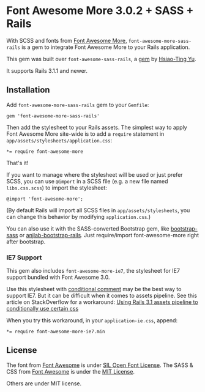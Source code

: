 # Font Awesome More 3.0.2 + SASS + Rails

With SCSS and fonts from [Font Awesome More](http://gregoryloucas.github.io/Fontstrap/), `font-awesome-more-sass-rails` is a gem to integrate Font Awesome More to your Rails application.

This gem was built over `font-awesome-sass-rails`, a [gem](https://github.com/littlebtc/font-awesome-sass-rails) by [Hsiao-Ting Yu](https://github.com/littlebtc).

It supports Rails 3.1.1 and newer.

## Installation

Add `font-awesome-more-sass-rails` gem to your `Gemfile`:

    gem 'font-awesome-more-sass-rails'

Then add the stylesheet to your Rails assets. The simplest way to apply Font Awesome More site-wide is to add a `require` statement in `app/assets/stylesheets/application.css`:

    *= require font-awesome-more

That's it!

If you want to manage where the stylesheet will be used or just prefer SCSS, you can use `@import` in a SCSS file (e.g. a new file named `libs.css.scss`) to import the stylesheet:

    @import 'font-awesome-more';

(By default Rails will import all SCSS files in `app/assets/stylesheets`, you can change this behavior by modifying `application.css`.)

You can also use it with the SASS-converted Bootstrap gem, like [bootstrap-sass](https://github.com/thomas-mcdonald/bootstrap-sass) or [anjlab-bootstrap-rails](https://github.com/anjlab/bootstrap-rails). Just require/import font-awesome-more right after bootstrap.

### IE7 Support

This gem also includes `font-awesome-more-ie7`, the stylesheet for IE7 support bundled with Font Awesome 3.0.

Use this stylesheet with [conditional comment](http://en.wikipedia.org/wiki/Conditional_comment) may be the best way to support IE7. But it can be difficult when it comes to assets pipeline. See this article on StackOverflow for a workaround: [Using Rails 3.1 assets pipeline to conditionally use certain css](http://stackoverflow.com/questions/7134034/using-rails-3-1-assets-pipeline-to-conditionally-use-certain-css)

When you try this workaround, in your `application-ie.css`, append:

    *= require font-awesome-more-ie7.min

## License

The font from [Font Awesome](http://fortawesome.github.com/Font-Awesome) is under [SIL Open Font License](http://scripts.sil.org/OFL).
The SASS & CSS from [Font Awesome](http://fortawesome.github.com/Font-Awesome) is under the [MIT License](http://opensource.org/licenses/mit-license.html).

Others are under MIT license.
